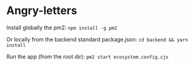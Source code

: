 # Angry-letters

Install globally the pm2: `npm install -g pm2`

Or locally from the backend standard package.json: `cd backend && yarn install`

Run the app (from the root dir): `pm2 start ecosystem.config.cjs`
